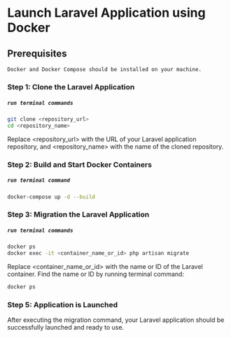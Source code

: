 # Launch Laravel Application using Docker
## Prerequisites

`Docker and Docker Compose should be installed on your machine.`

### Step 1: Clone the Laravel Application
##### `run terminal commands`
```sh 
git clone <repository_url>
cd <repository_name>
```
Replace <repository_url> with the URL of your Laravel application repository, and <repository_name> with the name of the cloned repository.

### Step 2: Build and Start Docker Containers
##### `run terminal command`
```sh
docker-compose up -d --build
```
### Step 3: Migration the Laravel Application
##### `run terminal commands`
```sh
docker ps
docker exec -it <container_name_or_id> php artisan migrate
```
Replace <container_name_or_id> with the name or ID of the Laravel container. Find the name or ID by running terminal command:

```sh
docker ps
```

### Step 5: Application is Launched

After executing the migration command, your Laravel application should be successfully launched and ready to use.
